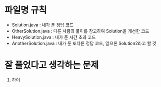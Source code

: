 # 파일명 규칙
* Solution.java : 내가 푼 정답 코드
* OtherSolution.java : 다른 사람의 풀이를 참고하여 Solution을 개선한 코드
* HeavySolution.java : 내가 푼 시간 초과 코드
* AnotherSolution.java : 내가 푼 또다른 정답 코드, 앞으론 Solution2라고 할 것

# 잘 풀었다고 생각하는 문제
1. 하이

